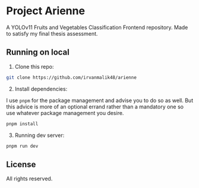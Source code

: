 # Project Arienne

A YOLOv11 Fruits and Vegetables Classification Frontend repository.
Made to satisfy my final thesis assessment.

## Running on local

1. Clone this repo:

```bash
git clone https://github.com/irvanmalik48/arienne
```

2. Install dependencies:

I use `pnpm` for the package management and advise you to do so as well.
But this advice is more of an optional errand rather than a mandatory one
so use whatever package management you desire.

```bash
pnpm install
```

3. Running dev server:

```bash
pnpm run dev
```

## License

All rights reserved.
